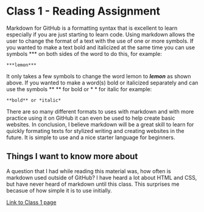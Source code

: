 # Class 1 - Reading Assignment

Markdown for GitHub is a formatting syntax that is excellent to learn especially if you are just starting to learn code. Using markdown allows the user to change the format of a text with the use of one or more symbols.
If you wanted to make a text bold and italicized at the same time you can use symbols *** on both sides of the word to do this, for example:
```
***lemon***
```
It only takes a few symbols to change the word lemon to ***lemon*** as shown above. If you wanted to make a word(s) bold or italicized separately and can use the symbols ** ** for bold or * * for italic for example:

```
**bold** or *italic*
```
There are so many different formats to uses with markdown and with more practice using it on GitHub it can even be used to help create basic websites. In conclusion, I believe markdown will be a great skill to learn for quickly formating texts for stylized writing and creating websites in the future. It is simple to use and a nice starter language for beginners.

## Things I want to know more about

A question that I had while reading this material was, how often is markdown used outside of GitHub? I have heard a lot about HTML and CSS, but have never heard of markdown until this class. This surprises me becasue of how simple it is to use initially.

[Link to Class 1 page](https://darranholmes74.github.io/reading-notes/class1)
